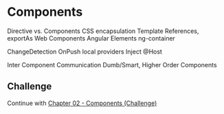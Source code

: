 # Components

Directive vs. Components
CSS encapsulation
Template References, exportAs
Web Components
Angular Elements
ng-container

ChangeDetection
OnPush
local providers
Inject @Host

Inter Component Communication
Dumb/Smart, Higher Order Components

## Challenge
Continue with [Chapter 02 - Components (Challenge)](../challenges/02-components.md)